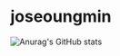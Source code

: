 # joseoungmin
![Anurag's GitHub stats](https://github-readme-stats.vercel.app/api?username=joseoungmin&show_icons=true&theme=radical)
